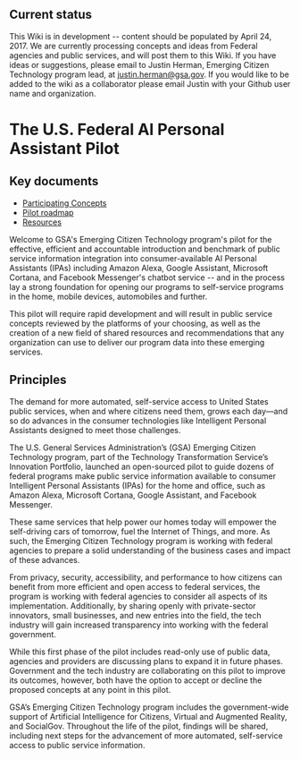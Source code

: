 ## Current status

This Wiki is in development -- content should be populated by April 24, 2017. We are currently processing concepts and ideas from Federal agencies and public services, and will post them to this Wiki. If you have ideas or suggestions, please email to Justin Herman, Emerging Citizen Technology program lead, at justin.herman@gsa.gov. If you would like to be added to the wiki as a collaborator please email Justin with your Github user name and organization.

# The U.S. Federal AI Personal Assistant Pilot

## Key documents
* [Participating Concepts](https://github.com/GSA/AI-Assistant-Pilot/wiki/Participating-Concepts)
* [Pilot roadmap](https://github.com/GSA/AI-Assistant-Pilot/wiki/Pilot-roadmap)
* [Resources](https://github.com/GSA/AI-Assistant-Pilot/wiki/Resources)

Welcome to GSA's Emerging Citizen Technology program's pilot for the effective, efficient and accountable introduction and benchmark of public service information integration into consumer-available AI Personal Assistants (IPAs) including Amazon Alexa, Google Assistant, Microsoft Cortana, and Facebook Messenger's chatbot service -- and in the process lay a strong foundation for opening our programs to self-service programs in the home, mobile devices, automobiles and further.

This pilot will require rapid development and will result in public service concepts reviewed by the platforms of your choosing, as well as the creation of a new field of shared resources and recommendations that any organization can use to deliver our program data into these emerging services.

## Principles

The demand for more automated, self-service access to United States public services, when and where citizens need them, grows each day—and so do advances in the consumer technologies like Intelligent Personal Assistants designed to meet those challenges.


The U.S. General Services Administration’s (GSA) Emerging Citizen Technology program, part of the Technology Transformation Service’s Innovation Portfolio, launched an open-sourced pilot to guide dozens of federal programs make public service information available to consumer Intelligent Personal Assistants (IPAs) for the home and office, such as Amazon Alexa, Microsoft Cortana, Google Assistant, and Facebook Messenger.

These same services that help power our homes today will empower the self-driving cars of tomorrow, fuel the Internet of Things, and more. As such, the Emerging Citizen Technology program is working with federal agencies to prepare a solid understanding of the business cases and impact of these advances.

From privacy, security, accessibility, and performance to how citizens can benefit from more efficient and open access to federal services, the program is working with federal agencies to consider all aspects of its implementation. Additionally, by sharing openly with private-sector innovators, small businesses, and new entries into the field, the tech industry will gain increased transparency into working with the federal government.

While this first phase of the pilot includes read-only use of public data, agencies and providers are discussing plans to expand it in future phases. Government and the tech industry are collaborating on this pilot to improve its outcomes, however, both have the option to accept or decline the proposed concepts at any point in this pilot.

GSA’s Emerging Citizen Technology program includes the government-wide support of Artificial Intelligence for Citizens, Virtual and Augmented Reality, and SocialGov. Throughout the life of the pilot, findings will be shared, including next steps for the advancement of more automated, self-service access to public service information.
